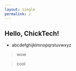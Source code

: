 ```yaml
---
layout: single
permalink: /
---
```


## Hello, ChickTech!

* abcdefghijklmnopqrstuvwxyz 

> wow 

> cool 
